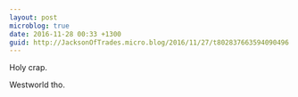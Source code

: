 ```yaml
---
layout: post
microblog: true
date: 2016-11-28 00:33 +1300
guid: http://JacksonOfTrades.micro.blog/2016/11/27/t802837663594090496.html
---
```

Holy crap.

Westworld tho.
